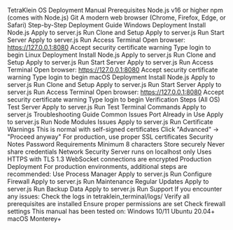 TetraKlein OS Deployment Manual
Prerequisites
Node.js v16 or higher
npm (comes with Node.js)
Git
A modern web browser (Chrome, Firefox, Edge, or Safari)
Step-by-Step Deployment Guide
Windows Deployment
Install Node.js
Apply to server.js
Run
Clone and Setup
Apply to server.js
Run
Start Server
Apply to server.js
Run
Access Terminal
Open browser: https://127.0.0.1:8080
Accept security certificate warning
Type login to begin
Linux Deployment
Install Node.js
Apply to server.js
Run
Clone and Setup
Apply to server.js
Run
Start Server
Apply to server.js
Run
Access Terminal
Open browser: https://127.0.0.1:8080
Accept security certificate warning
Type login to begin
macOS Deployment
Install Node.js
Apply to server.js
Run
Clone and Setup
Apply to server.js
Run
Start Server
Apply to server.js
Run
Access Terminal
Open browser: https://127.0.0.1:8080
Accept security certificate warning
Type login to begin
Verification Steps (All OS)
Test Server
Apply to server.js
Run
Test Terminal Commands
Apply to server.js
Troubleshooting Guide
Common Issues
Port Already in Use
Apply to server.js
Run
Node Modules Issues
Apply to server.js
Run
Certificate Warnings
This is normal with self-signed certificates
Click "Advanced" → "Proceed anyway"
For production, use proper SSL certificates
Security Notes
Password Requirements
Minimum 8 characters
Store securely
Never share credentials
Network Security
Server runs on localhost only
Uses HTTPS with TLS 1.3
WebSocket connections are encrypted
Production Deployment
For production environments, additional steps are recommended:
Use Process Manager
Apply to server.js
Run
Configure Firewall
Apply to server.js
Run
Maintenance
Regular Updates
Apply to server.js
Run
Backup Data
Apply to server.js
Run
Support
If you encounter any issues:
Check the logs in tetraklein_terminal/logs/
Verify all prerequisites are installed
Ensure proper permissions are set
Check firewall settings
This manual has been tested on:
Windows 10/11
Ubuntu 20.04+
macOS Monterey+
